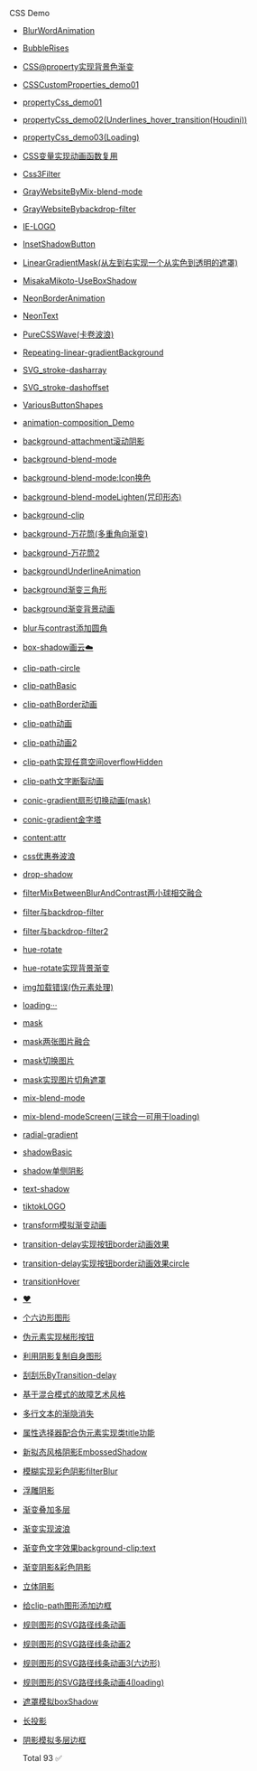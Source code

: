 
  CSS Demo
  

  

* [BlurWordAnimation](https://laclys.github.io/css-practice-2023/BlurWordAnimation.html)
* [BubbleRises](https://laclys.github.io/css-practice-2023/BubbleRises.html)
* [CSS@property实现背景色渐变](https://laclys.github.io/css-practice-2023/CSS@property实现背景色渐变.html)
* [CSSCustomProperties_demo01](https://laclys.github.io/css-practice-2023/CSSCustomProperties/CSSCustomProperties_demo01.html)
* [propertyCss_demo01](https://laclys.github.io/css-practice-2023/CSSCustomProperties/propertyCss_demo01.html)
* [propertyCss_demo02(Underlines_hover_transition(Houdini))](https://laclys.github.io/css-practice-2023/CSSCustomProperties/propertyCss_demo02(Underlines_hover_transition(Houdini)).html)
* [propertyCss_demo03(Loading)](https://laclys.github.io/css-practice-2023/CSSCustomProperties/propertyCss_demo03(Loading).html)
* [CSS变量实现动画函数复用](https://laclys.github.io/css-practice-2023/CSS变量实现动画函数复用.html)
* [Css3Filter](https://laclys.github.io/css-practice-2023/Css3Filter.html)
* [GrayWebsiteByMix-blend-mode](https://laclys.github.io/css-practice-2023/GrayWebsiteByMix-blend-mode.html)
* [GrayWebsiteBybackdrop-filter](https://laclys.github.io/css-practice-2023/GrayWebsiteBybackdrop-filter.html)
* [IE-LOGO](https://laclys.github.io/css-practice-2023/IE-LOGO.html)
* [InsetShadowButton](https://laclys.github.io/css-practice-2023/InsetShadowButton.html)
* [LinearGradientMask(从左到右实现一个从实色到透明的遮罩)](https://laclys.github.io/css-practice-2023/LinearGradientMask(从左到右实现一个从实色到透明的遮罩).html)
* [MisakaMikoto-UseBoxShadow](https://laclys.github.io/css-practice-2023/MisakaMikoto-UseBoxShadow.html)
* [NeonBorderAnimation](https://laclys.github.io/css-practice-2023/NeonBorderAnimation.html)
* [NeonText](https://laclys.github.io/css-practice-2023/NeonText.html)
* [PureCSSWave(卡卷波浪)](https://laclys.github.io/css-practice-2023/PureCSSWave(卡卷波浪).html)
* [Repeating-linear-gradientBackground](https://laclys.github.io/css-practice-2023/Repeating-linear-gradientBackground.html)
* [SVG_stroke-dasharray](https://laclys.github.io/css-practice-2023/SVG_stroke-dasharray.html)
* [SVG_stroke-dashoffset](https://laclys.github.io/css-practice-2023/SVG_stroke-dashoffset.html)
* [VariousButtonShapes](https://laclys.github.io/css-practice-2023/VariousButtonShapes.html)
* [animation-composition_Demo](https://laclys.github.io/css-practice-2023/animation-composition_Demo.html)
* [background-attachment滚动阴影](https://laclys.github.io/css-practice-2023/background-attachment滚动阴影.html)
* [background-blend-mode](https://laclys.github.io/css-practice-2023/background-blend-mode.html)
* [background-blend-mode:Icon换色](https://laclys.github.io/css-practice-2023/background-blend-mode:Icon换色.html)
* [background-blend-modeLighten(咒印形态)](https://laclys.github.io/css-practice-2023/background-blend-modeLighten(咒印形态).html)
* [background-clip](https://laclys.github.io/css-practice-2023/background-clip.html)
* [background-万花筒(多重角向渐变)](https://laclys.github.io/css-practice-2023/background-万花筒(多重角向渐变).html)
* [background-万花筒2](https://laclys.github.io/css-practice-2023/background-万花筒2.html)
* [backgroundUnderlineAnimation](https://laclys.github.io/css-practice-2023/backgroundUnderlineAnimation.html)
* [background渐变三角形](https://laclys.github.io/css-practice-2023/background渐变三角形.html)
* [background渐变背景动画](https://laclys.github.io/css-practice-2023/background渐变背景动画.html)
* [blur与contrast添加圆角](https://laclys.github.io/css-practice-2023/blur与contrast添加圆角.html)
* [box-shadow画云☁️](https://laclys.github.io/css-practice-2023/box-shadow画云☁️.html)
* [clip-path-circle](https://laclys.github.io/css-practice-2023/clip-path-circle.html)
* [clip-pathBasic](https://laclys.github.io/css-practice-2023/clip-pathBasic.html)
* [clip-pathBorder动画](https://laclys.github.io/css-practice-2023/clip-pathBorder动画.html)
* [clip-path动画](https://laclys.github.io/css-practice-2023/clip-path动画.html)
* [clip-path动画2](https://laclys.github.io/css-practice-2023/clip-path动画2.html)
* [clip-path实现任意空间overflowHidden](https://laclys.github.io/css-practice-2023/clip-path实现任意空间overflowHidden.html)
* [clip-path文字断裂动画](https://laclys.github.io/css-practice-2023/clip-path文字断裂动画.html)
* [conic-gradient扇形切换动画(mask)](https://laclys.github.io/css-practice-2023/conic-gradient扇形切换动画(mask).html)
* [conic-gradient金字塔](https://laclys.github.io/css-practice-2023/conic-gradient金字塔.html)
* [content:attr](https://laclys.github.io/css-practice-2023/content:attr.html)
* [css优惠券波浪](https://laclys.github.io/css-practice-2023/css优惠券波浪.html)
* [drop-shadow](https://laclys.github.io/css-practice-2023/drop-shadow.html)
* [filterMixBetweenBlurAndContrast两小球相交融合](https://laclys.github.io/css-practice-2023/filterMixBetweenBlurAndContrast两小球相交融合.html)
* [filter与backdrop-filter](https://laclys.github.io/css-practice-2023/filter与backdrop-filter.html)
* [filter与backdrop-filter2](https://laclys.github.io/css-practice-2023/filter与backdrop-filter2.html)
* [hue-rotate](https://laclys.github.io/css-practice-2023/hue-rotate.html)
* [hue-rotate实现背景渐变](https://laclys.github.io/css-practice-2023/hue-rotate实现背景渐变.html)
* [img加载错误(伪元素处理)](https://laclys.github.io/css-practice-2023/img加载错误(伪元素处理).html)
* [loading···](https://laclys.github.io/css-practice-2023/loading···.html)
* [mask](https://laclys.github.io/css-practice-2023/mask.html)
* [mask两张图片融合](https://laclys.github.io/css-practice-2023/mask两张图片融合.html)
* [mask切换图片](https://laclys.github.io/css-practice-2023/mask切换图片.html)
* [mask实现图片切角遮罩](https://laclys.github.io/css-practice-2023/mask实现图片切角遮罩.html)
* [mix-blend-mode](https://laclys.github.io/css-practice-2023/mix-blend-mode.html)
* [mix-blend-modeScreen(三球合一可用于loading)](https://laclys.github.io/css-practice-2023/mix-blend-modeScreen(三球合一可用于loading).html)
* [radial-gradient](https://laclys.github.io/css-practice-2023/radial-gradient.html)
* [shadowBasic](https://laclys.github.io/css-practice-2023/shadowBasic.html)
* [shadow单侧阴影](https://laclys.github.io/css-practice-2023/shadow单侧阴影.html)
* [text-shadow](https://laclys.github.io/css-practice-2023/text-shadow.html)
* [tiktokLOGO](https://laclys.github.io/css-practice-2023/tiktokLOGO.html)
* [transform模拟渐变动画](https://laclys.github.io/css-practice-2023/transform模拟渐变动画.html)
* [transition-delay实现按钮border动画效果](https://laclys.github.io/css-practice-2023/transition-delay实现按钮border动画效果.html)
* [transition-delay实现按钮border动画效果circle](https://laclys.github.io/css-practice-2023/transition-delay实现按钮border动画效果circle.html)
* [transitionHover](https://laclys.github.io/css-practice-2023/transitionHover.html)
* [❤️](https://laclys.github.io/css-practice-2023/❤️.html)
* [个六边形图形](https://laclys.github.io/css-practice-2023/个六边形图形.html)
* [伪元素实现梯形按钮](https://laclys.github.io/css-practice-2023/伪元素实现梯形按钮.html)
* [利用阴影复制自身图形](https://laclys.github.io/css-practice-2023/利用阴影复制自身图形.html)
* [刮刮乐ByTransition-delay](https://laclys.github.io/css-practice-2023/刮刮乐ByTransition-delay.html)
* [基于混合模式的故障艺术风格](https://laclys.github.io/css-practice-2023/基于混合模式的故障艺术风格.html)
* [多行文本的渐隐消失](https://laclys.github.io/css-practice-2023/多行文本的渐隐消失.html)
* [属性选择器配合伪元素实现类title功能](https://laclys.github.io/css-practice-2023/属性选择器配合伪元素实现类title功能.html)
* [新拟态风格阴影EmbossedShadow](https://laclys.github.io/css-practice-2023/新拟态风格阴影EmbossedShadow.html)
* [模糊实现彩色阴影filterBlur](https://laclys.github.io/css-practice-2023/模糊实现彩色阴影filterBlur.html)
* [浮雕阴影](https://laclys.github.io/css-practice-2023/浮雕阴影.html)
* [渐变叠加多层](https://laclys.github.io/css-practice-2023/渐变叠加多层.html)
* [渐变实现波浪](https://laclys.github.io/css-practice-2023/渐变实现波浪.html)
* [渐变色文字效果background-clip:text](https://laclys.github.io/css-practice-2023/渐变色文字效果background-clip:text.html)
* [渐变阴影&彩色阴影](https://laclys.github.io/css-practice-2023/渐变阴影&彩色阴影.html)
* [立体阴影](https://laclys.github.io/css-practice-2023/立体阴影.html)
* [给clip-path图形添加边框](https://laclys.github.io/css-practice-2023/给clip-path图形添加边框.html)
* [规则图形的SVG路径线条动画](https://laclys.github.io/css-practice-2023/规则图形的SVG路径线条动画.html)
* [规则图形的SVG路径线条动画2](https://laclys.github.io/css-practice-2023/规则图形的SVG路径线条动画2.html)
* [规则图形的SVG路径线条动画3(六边形)](https://laclys.github.io/css-practice-2023/规则图形的SVG路径线条动画3(六边形).html)
* [规则图形的SVG路径线条动画4(loading)](https://laclys.github.io/css-practice-2023/规则图形的SVG路径线条动画4(loading).html)
* [遮罩模拟boxShadow](https://laclys.github.io/css-practice-2023/遮罩模拟boxShadow.html)
* [长投影](https://laclys.github.io/css-practice-2023/长投影.html)
* [阴影模拟多层边框](https://laclys.github.io/css-practice-2023/阴影模拟多层边框.html)
  

  

  Total 93  ✅
  

